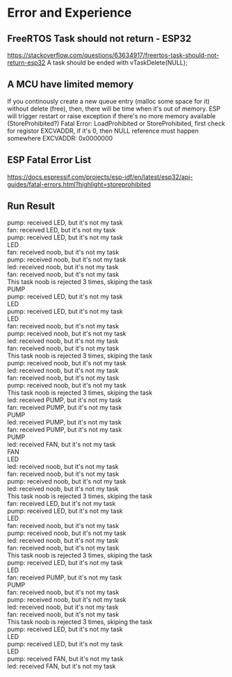 # Error and Experience #

## FreeRTOS Task should not return - ESP32 ## 
https://stackoverflow.com/questions/63634917/freertos-task-should-not-return-esp32
A task should be ended with vTaskDelete(NULL);

 ## A MCU have limited memory ## 
If you continously create a new queue entry (malloc some space for it) without delete (free), then, there will be time when it's out of memory. ESP will trigger restart or raise exception if there's no more memory available (StoreProhibited?)
Fatal Error: LoadProhibited or StoreProhibited, first check for registor EXCVADDR, if it's 0, then NULL reference must happen somewhere
EXCVADDR: 0x0000000

 ## ESP Fatal Error List ## 
https://docs.espressif.com/projects/esp-idf/en/latest/esp32/api-guides/fatal-errors.html?highlight=storeprohibited

## Run Result ##
pump: received LED, but it's not my task  
fan: received LED, but it's not my task  
pump: received LED, but it's not my task  
LED  
fan: received noob, but it's not my task  
pump: received noob, but it's not my task  
led: received noob, but it's not my task  
fan: received noob, but it's not my task  
This task noob is rejected 3 times, skiping the task  
PUMP  
pump: received LED, but it's not my task  
LED  
pump: received LED, but it's not my task  
LED  
fan: received noob, but it's not my task  
pump: received noob, but it's not my task  
led: received noob, but it's not my task  
fan: received noob, but it's not my task  
This task noob is rejected 3 times, skiping the task  
pump: received noob, but it's not my task  
led: received noob, but it's not my task  
fan: received noob, but it's not my task  
pump: received noob, but it's not my task  
This task noob is rejected 3 times, skiping the task  
led: received PUMP, but it's not my task  
fan: received PUMP, but it's not my task  
PUMP  
led: received PUMP, but it's not my task  
fan: received PUMP, but it's not my task  
PUMP  
led: received FAN, but it's not my task  
FAN  
LED  
led: received noob, but it's not my task  
fan: received noob, but it's not my task  
pump: received noob, but it's not my task  
led: received noob, but it's not my task  
This task noob is rejected 3 times, skiping the task  
fan: received LED, but it's not my task  
pump: received LED, but it's not my task  
LED  
fan: received noob, but it's not my task  
pump: received noob, but it's not my task  
led: received noob, but it's not my task  
fan: received noob, but it's not my task  
This task noob is rejected 3 times, skiping the task  
pump: received LED, but it's not my task  
LED  
fan: received PUMP, but it's not my task  
PUMP  
fan: received noob, but it's not my task  
pump: received noob, but it's not my task  
led: received noob, but it's not my task  
fan: received noob, but it's not my task  
This task noob is rejected 3 times, skiping the task  
pump: received LED, but it's not my task  
LED  
pump: received LED, but it's not my task  
LED  
pump: received FAN, but it's not my task  
led: received FAN, but it's not my task  
